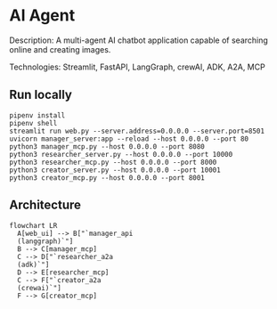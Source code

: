 # AI Agent

Description: A multi-agent AI chatbot application capable of searching online and creating images.

Technologies: Streamlit, FastAPI, LangGraph, crewAI, ADK, A2A, MCP

## Run locally

```
pipenv install
pipenv shell
streamlit run web.py --server.address=0.0.0.0 --server.port=8501
uvicorn manager_server:app --reload --host 0.0.0.0 --port 80
python3 manager_mcp.py --host 0.0.0.0 --port 8080
python3 researcher_server.py --host 0.0.0.0 --port 10000
python3 researcher_mcp.py --host 0.0.0.0 --port 8000
python3 creator_server.py --host 0.0.0.0 --port 10001
python3 creator_mcp.py --host 0.0.0.0 --port 8001
```

## Architecture

```mermaid
flowchart LR
  A[web_ui] --> B["`manager_api
  (langgraph)`"]
  B --> C[manager_mcp]
  C --> D["`researcher_a2a
  (adk)`"]
  D --> E[researcher_mcp]
  C --> F["`creator_a2a
  (crewai)`"]
  F --> G[creator_mcp]
```
